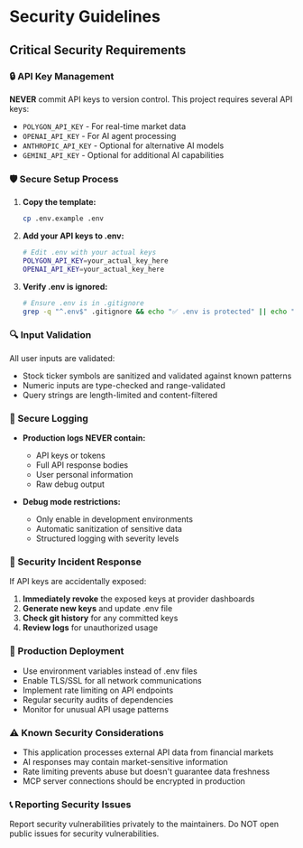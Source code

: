 # Security Guidelines

## Critical Security Requirements

### 🔒 API Key Management

**NEVER** commit API keys to version control. This project requires several API keys:

- `POLYGON_API_KEY` - For real-time market data
- `OPENAI_API_KEY` - For AI agent processing  
- `ANTHROPIC_API_KEY` - Optional for alternative AI models
- `GEMINI_API_KEY` - Optional for additional AI capabilities

### 🛡️ Secure Setup Process

1. **Copy the template:**
   ```bash
   cp .env.example .env
   ```

2. **Add your API keys to .env:**
   ```bash
   # Edit .env with your actual keys
   POLYGON_API_KEY=your_actual_key_here
   OPENAI_API_KEY=your_actual_key_here
   ```

3. **Verify .env is ignored:**
   ```bash
   # Ensure .env is in .gitignore
   grep -q "^.env$" .gitignore && echo "✅ .env is protected" || echo "❌ Add .env to .gitignore"
   ```

### 🔍 Input Validation

All user inputs are validated:
- Stock ticker symbols are sanitized and validated against known patterns
- Numeric inputs are type-checked and range-validated  
- Query strings are length-limited and content-filtered

### 📝 Secure Logging

- **Production logs NEVER contain:**
  - API keys or tokens
  - Full API response bodies
  - User personal information
  - Raw debug output

- **Debug mode restrictions:**
  - Only enable in development environments
  - Automatic sanitization of sensitive data
  - Structured logging with severity levels

### 🚨 Security Incident Response

If API keys are accidentally exposed:

1. **Immediately revoke** the exposed keys at provider dashboards
2. **Generate new keys** and update .env file
3. **Check git history** for any committed keys
4. **Review logs** for unauthorized usage

### 🔐 Production Deployment

- Use environment variables instead of .env files
- Enable TLS/SSL for all network communications
- Implement rate limiting on API endpoints
- Regular security audits of dependencies
- Monitor for unusual API usage patterns

### ⚠️ Known Security Considerations

- This application processes external API data from financial markets
- AI responses may contain market-sensitive information
- Rate limiting prevents abuse but doesn't guarantee data freshness
- MCP server connections should be encrypted in production

### 📞 Reporting Security Issues

Report security vulnerabilities privately to the maintainers.
Do NOT open public issues for security vulnerabilities.